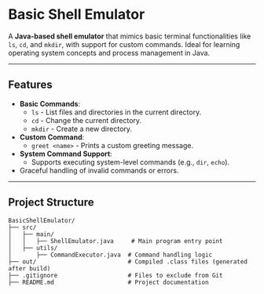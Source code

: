 # Basic Shell Emulator

A **Java-based shell emulator** that mimics basic terminal functionalities like `ls`, `cd`, and `mkdir`, with support for custom commands. Ideal for learning operating system concepts and process management in Java.

---

## Features

- **Basic Commands**:
  - `ls` - List files and directories in the current directory.
  - `cd` - Change the current directory.
  - `mkdir` - Create a new directory.
- **Custom Command**:
  - `greet <name>` - Prints a custom greeting message.
- **System Command Support**:
  - Supports executing system-level commands (e.g., `dir`, `echo`).
- Graceful handling of invalid commands or errors.

---

## Project Structure

```plaintext
BasicShellEmulator/
├── src/
│   ├── main/
│   │   ├── ShellEmulator.java     # Main program entry point
│   ├── utils/
│       ├── CommandExecutor.java  # Command handling logic
├── out/                          # Compiled .class files (generated after build)
├── .gitignore                    # Files to exclude from Git
├── README.md                     # Project documentation
